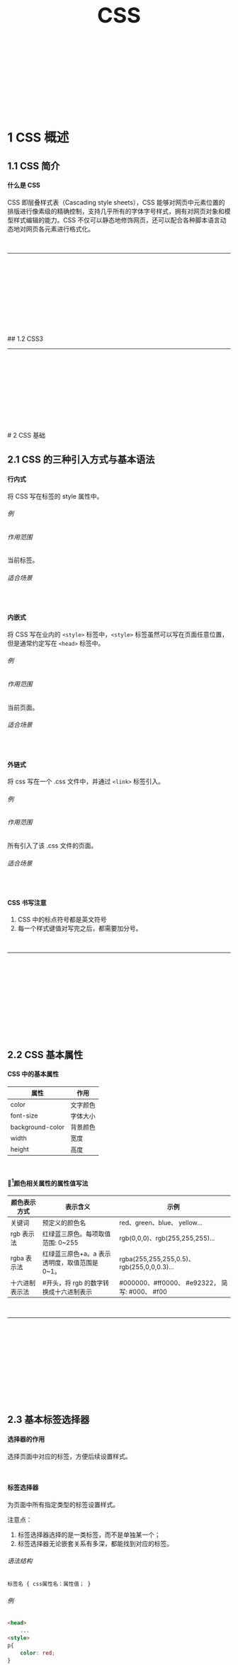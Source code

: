 <div STYLE="page-break-after: always;">
	<br>
    <br>
    <br>
    <br>
    <br>
    <br>
    <br>
    <br>
    <br>
    <br>
	<center><h3><font size="20px">
        CSS
    </font></h3></center>
	<br>
    <br>
    <br>
    <br>
    <br>
    <br>
    <br>
    <br>
    <br>
    <br>
</div>


# 1	CSS 概述

## 1.1	CSS 简介

#### 什么是 CSS

CSS 即层叠样式表（Cascading style sheets），CSS 能够对网页中元素位置的排版进行像素级的精确控制，支持几乎所有的字体字号样式，拥有对网页对象和模型样式编辑的能力。CSS 不仅可以静态地修饰网页，还可以配合各种脚本语言动态地对网页各元素进行格式化。

<br>

----

<div STYLE="page-break-after: always;"><br>
<br>
<br>
<br>
<br>
<br>
<br>
<br>
<br>
<br></div>
## 1.2	CSS3

---

<div STYLE="page-break-after: always;"><br>
<br>
<br>
<br>
<br>
<br>
<br>
<br>
<br>
<br></div>
# 2	CSS 基础

## 2.1	CSS 的三种引入方式与基本语法

#### 行内式

将 CSS 写在标签的 style 属性中。

###### 例

###### 作用范围

当前标签。

###### 适合场景

<br>

#### 内嵌式

将 CSS 写在业内的 `<style>` 标签中，`<style>` 标签虽然可以写在页面任意位置，但是通常约定写在 `<head>` 标签中。

###### 例

###### 作用范围

当前页面。

###### 适合场景

<br>

#### 外链式

将 css 写在一个 .css 文件中，并通过 `<link>` 标签引入。

###### 例

###### 作用范围

所有引入了该 .css 文件的页面。

###### 适合场景

<br>

#### CSS 书写注意

1. CSS 中的标点符号都是英文符号
2. 每一个样式键值对写完之后，都需要加分号。

<br>

---

<div STYLE="page-break-after: always;"><br>
<br>
<br>
<br>
<br>
<br>
<br>
<br>
<br>
<br></div>

## 2.2	CSS 基本属性

#### CSS 中的基本属性

| 属性             | 作用     |
| ---------------- | -------- |
| color            | 文字颜色 |
| font-size        | 字体大小 |
| background-color | 背景颜色 |
| width            | 宽度     |
| height           | 高度     |

<br>

#### 🔗[^2.2-1]颜色相关属性的属性值写法

| 颜色表示方式   | 表示含义                                       | 示例                                           |
| -------------- | ---------------------------------------------- | ---------------------------------------------- |
| 关键词         | 预定义的颜色名                                 | red、green、blue、 yellow...                   |
| rgb 表示法     | 红绿蓝三原色。每项取值范围: 0~255              | rgb(0,0,0)、rgb(255,255,255)...                |
| rgba 表示法    | 红绿蓝三原色+a。a 表示透明度，取值范围是 0~1。 | rgba(255,255,255,0.5)、rgb(255,0,0,0.3)...     |
| 十六进制表示法 | #开头，将 rgb 的数字转换成十六进制表示         | #000000、#ff0000、 #e92322， 简写: #000、 #f00 |

<br>

---

[^2.2-1]: 暂无所属文档。

<div STYLE="page-break-after: always;"><br>
<br>
<br>
<br>
<br>
<br>
<br>
<br>
<br>
<br></div>

## 2.3	基本标签选择器

#### 选择器的作用

选择页面中对应的标签，方便后续设置样式。

<br>

####  标签选择器

为页面中所有指定类型的标签设置样式。

注意点：

1. 标签选择器选择的是一类标签，而不是单独某一个；
2. 标签选择器无论嵌套关系有多深，都能找到对应的标签。

###### 语法结构

```
标签名 { css属性名：属性值； } 
```

###### 例

```html
<head>
    ...
<style>
p{
    color: red;
}
</style> 
</head>

<body>
   <p>
       标签选择器示例
   </p>
</body>
```

<br>

#### 类选择器

为页面中所有带有指定类名的标签设置样式。

注意点：

1. 所有标签都可以设置 class 属性，class 属性的属性值称为类名（类似于名字）
2. 类名可以由数字、字母、下划线、中划线组成，但不能以数字或者中划线开头
3. 一个标签可以同时有多个类名，类名之间以空格隔开
4. 类名可以重复，一个类选择器可以同时选中多个标签

###### 语法结构

```
.类名 { css属性名：属性值； }
```

###### 例

```html
<head>
    ...
<style>
.one{
    color: red;
}
</style> 
</head>

<body>
   <div class="one">
       类选择器示例
   </div>
</body>
```

<br>

#### id 选择器

为页面中带有指定 id 的标签设置样式。

 注意点：

1. 所有标签上都有 id 属性；
2. 每个 id 在一个页面中是唯一的，不可重复；
3. 一个标签上只能有一个id属性值；
4. 一个 id 选择器只能选中一个标签；
5. id 一般配合 js 使用，除非特殊情况，否则不要使用 id 设置样式。

###### 语法结构

```
#id属性值 { css属性名：属性值; }
```

###### 例

```html
<head>
    ...
<style>
#first{
    color: red;
}
</style> 
</head>

<body>
   <div id="first">
       id 选择器示例
   </div>
</body>
```

<br>

#### 通配符选择器

为页面中所有的标签设置样式。

注意点：

1. 只会在特殊情况下才会用到，一般用于去除标签的默认样式（比如 margin 和 padding）。

<br>

---

<div STYLE="page-break-after: always;"><br>
<br>
<br>
<br>
<br>
<br>
<br>
<br>
<br>
<br></div>

## 2.4	字体和文本样式

#### 字体样式

###### font-size

字体大小。

注意：

1. 谷歌浏览器默认文字大小是 16px；
2. 必须设置单位，否则无效。

font-size 的长度单位汇总:

1. 像素单位（px）、em、rem
2. 百分比（%）
3. 视窗单位（vw,vh,vmin,vmax）
4. 绝对以及相对关键字设置字体大小(small,x-small等) 
5. 其他（英寸-in、厘米-cm等) 

###### font-weight

字体粗细。

注意点：

1. 不是所有字体都提供了九种粗细，因此部分取值页面中无变化 
2. 实际开发中以正常、加粗两种取值使用最多。

取值：

1. 关键字：normal（正常）、bolder（加粗）
2. 纯数字：100~900 的整百数字（如 400（正常），700 加粗）

###### font-style

字体样式，一般用于设置字体是否倾斜。

取值：

1. 正常（默认值）：normal；
2. 倾斜：italic。

###### font-family

字体类型，可以同时设置多个字体类型。

渲染规则：

1. 从左往右按照顺序查找，如果电脑中未安装该字体，则显示下一个字体
2. 如果都不支持，此时会根据操作系统，显示最后字体系列的默认字体

 注意点：

1. 如果字体名称中存在多个单词，推荐使用引号包裹，但是最后一项字体系列不需要引号包裹；
2. 网页开发时，尽量使用系统常见自带字体，保证不同用户浏览网页都可以正确显示。

<br>

#### 🔗[^2.4-1]常见的字体系列

###### 无衬线字体（sans-serif）

特点：文字笔画粗细均匀，并且首尾无装饰

场景：网页中大多采用无衬线字体

常见该系列字体：黑体、Arial

###### 衬线字体（serif）

特点：文字笔画粗细不均，并且首尾有笔锋装饰

场景：报刊书籍中应用广泛

常见该系列字体：宋体、Times New Roman

######  等宽字体（monospace）

特点：每个字母或文字的宽度相等

场景：一般用于程序代码编写，有利于代码的阅读和编写

常见该系列字体：Consolas、fira code

<br>

#### 字体相关属性的连写

通过符合属性 font 可以实现在一个属性中同时设置字体的大小、粗细等属性。

###### 语法结构

```
font : style weight size family;
```

1. style 和 weight 可以省略，此时相当于使用默认值。

<br>

#### 文本样式

###### text-indent

文本缩进。

取值：

1. 数字 + px
2. 数字 + em（1 em = 当前标签的 font-size 的大小）（推荐使用该方式）。

###### text-align

文本水平对齐方式。

取值：

1. left：左对齐
2. center：居中对齐。可以让 `<span>`、`<a>`、`<input>`、`<img>` 等行内元素（或行内块元素）水平居中，但是需要在这些标签的父元素上进行设置。
3. right：右对齐

###### text-decoration

文本修饰。

取值：

1. none（默认）：无装饰线。开发中会使用 `text-decoration : none;` 清除 `<a>` 标签默认的下划线；
2. underline（常用）：下划线；
3. line-through（不常用）：删除线；
4. overline（几乎不用）：上划线。

<br>

#### 行高

line-height 属性用于控制行高，即一行的上下行间距。

###### 取值

1. 数字+px
2. 纯数字（当前标签 font-size 的倍数）

###### 应用

1. 通过为当前标签设置 `line-height : 文字父元素高度;` ，可以让单行文本垂直居中；
2. 网页精准布局时，可以设置 `line-height : 1;` 取消上下间距。

<br>

---

[^2.4-1]: 暂无所属文档。

<div STYLE="page-break-after: always;"><br>
<br>
<br>
<br>
<br>
<br>
<br>
<br>
<br>
<br></div>
## 2.4	背景相关属性

#### 背景颜色

background-color（简写为 bgc）用于设置背景颜色。

注意点：

1. 背景颜色默认值是透明： rgba(0,0,0,0) 、transparent；
2. 背景颜色不会影响盒子大小，并且还能看清盒子的大小和位置，一般在布局中会习惯先给盒子设置背景颜色进行参考。

<br>

#### 背景图片

background-image（简写为 bgi）用于设置背景图片。

###### 语法

```css
background-image:url('图片的路径')
```

<br>

#### 背景平铺

background-repeat（简写为 bgr）和 background-image 联用，用于设置背景图片的平铺模式。

###### 属性值

1. repeat（默认值）：水平和垂直方向都平铺；
2. no-repeat：不平铺；
3. repeat-X；沿着水平方向（x 轴）平铺；
4. repeat-y：沿着垂直方向（y 轴）平铺。

<br>

#### 背景位置

background-position 和 background-image 联用，用于设置背景图片的位置。

###### 语法

```css
background-position：水平方向位置 垂直方向位置;
```

###### 属性值

1. 方位名词：只使用方位名词只能表示 左上、左中、左下、中上、正中、中下、右上、右中、右下 九个位置。有如下方位名词：
   1. 水平方向：left、center、right
   2. 垂直方向：top、center、bottom
2. 数字+px（坐标）：(0,0) 为原点，即盒子的左上角。

方位名词取值和坐标取值可以混用。

<br>

#### 背景相关属性的连写形式

可以通过 background 属性合写所有背景相关的属性值。

###### 书写顺序

推荐顺序：`background：color image repeat position;`

<br>

---

<div STYLE="page-break-after: always;"><br>
<br>
<br>
<br>
<br>
<br>
<br>
<br>
<br>
<br></div>
## 2.5	光标类型

#### cursor 属性

cursor 属性可以设置鼠标光标在元素上时显示的样式。

<br>

#### cursor 常见的属性值

1. default：默认值，通常是箭头；
2. pointer：小手效果，提示用户可以点击；
3. text：Ⅰ 型，提示用户可以选择文字；
4. move：十字光标，提示用户可以移动。

<br>

---

<div STYLE="page-break-after: always;"><br>
<br>
<br>
<br>
<br>
<br>
<br>
<br>
<br>
<br></div>

## 2.6	元素隐藏

#### visibility 和 display

`visibility: hidden` 和 `display: none` 可以让某元素本身在屏幕中不可见。

<br>

#### visibility 和 display 的区别

1. `visibility: hidden` 隐藏的元素会保留在文档流中的位置；
2. `display: none` 隐藏的元素相当于从文档流中删除了。

<br>

---

<div STYLE="page-break-after: always;"><br>
<br>
<br>
<br>
<br>
<br>
<br>
<br>
<br>
<br></div>

## 2.7	元素透明度

#### opacity 属性

opacity 属性可以让某元素整体（包括内容）一起变透明。

opacity 属性的值为 0~1 之间的数字，1 表示完全不透明， 0 表示完全透明。

<br>

---

<div STYLE="page-break-after: always;"><br>
<br>
<br>
<br>
<br>
<br>
<br>
<br>
<br>
<br></div>

## 2.8	结构选择器与交并集选择器

#### 后代选择器

根据 HTML 标签的嵌套关系，选择父元素 **后代中** （包括子元素以及子元素的后代元素）满足条件的元素。

###### 语法

```css
选择器1 选择器2 { css }
```

1. 在选择器 1 所找到标签的后代（儿子、孙子、重孙子…）中，找到满足选择器 2 的标签，设置样式；
2. 选择器 1 和选择器 2 之间通过 **空格** 隔开。

<br>

#### 子代选择器

根据 HTML 标签的嵌套关系，选择父元素 **子代中**（只包括子元素，不包括子元素的后代元素） 满足条件的元素。

###### 语法

```css
选择器1 > 选择器2 { css }
```

1. 在选择器 1 所找到标签的子代（儿子）中，找到满足选择器 2 的标签，设置样式；
2. 选择器 1 和选择器 2 之间通过 `>` 隔开。

<br>

#### 紧邻兄弟元素选择器（❗需要补充）

<br>

#### 后面兄弟元素选择器（❗需要补充）

<br>

#### 并集选择器

**同时选择** 多组标签，设置相同的样式。

###### 语法

```
选择器1 ， 选择器2 { css }
```

1. 找到选择器 1 和选择器 2 选中的标签，设置样式；
2. 并集选择器中的每组选择器之间通过 `,` 分隔；
3. 并集选择器中的每组选择器可以是基础选择器或者复合选择器；
4. 并集选择器中的每组选择器通常一行写一个，提高代码的可读性。

<br>

#### 交集选择器

选中页面中 **同时满足** 多个选择器的标签。

###### 语法

```css
选择器1选择器2 { css }
```

1. 找到页面中 既 能被选择器1选中，又 能被选择器2选中的标签，设置样式；
2. 交集选择器中的选择器之间是紧挨着的，没有分隔；
3. 交集选择器中如果有标签选择器，标签选择器必须写在最前面。

<br>

---

<div STYLE="page-break-after: always;"><br>
<br>
<br>
<br>
<br>
<br>
<br>
<br>
<br>
<br></div>

## 2.9	伪类选择器（❗需要补充）

#### hover 伪类选择器

选中鼠标悬停在元素上的状态，设置样式。hover 伪类选择器本质上选中的是 **元素的悬停状态**。

###### 语法

```css
选择器:hover { css }
```

<br>

#### 结构伪类选择器

根据元素在 HTML 中的结构关系查找元素，常用于查找某父级选择器中的子元素。可以减少对于 HTML 中类的依赖，有利于保持代码整洁。

###### 主要结构伪类选择器

| 选择器                   | 说明                                         | 示例                                                         |
| ------------------------ | -------------------------------------------- | ------------------------------------------------------------ |
| `E:first-child {}`       | 匹配父元素中第一个子元素，并且是 E 元素      | `ul li:first-child` 表示为父元素 ul 中的第一个 li 元素设置样式 |
| `E:last-child {}`        | 匹配父元素中最后一个子元素，并且是 E 元素    | `ul li:last-child` 表示为父元素 ul 中的最后一个 li 元素设置样式 |
| `E:nth-chi1d(n) {}`      | 匹配父元素中第 n 个子元素，并且是 6 元素     | `ul li:3th-child` 表示为父元素 ul 中的第三个 li 元素设置样式 |
| `E:nth-last-chi1d(n) {}` | 匹配父元素中倒数第 n 个子元素，并且是 E 元素 | `ul li:3th-last-child` 表示为父元素 ul 中的倒数第三个 li 元素设置样式 |

1. 结构伪类选择器一般和其他选择器联合使用，解耦
2. n 可以是自然数：0、1、2、3、4、5、6、……
3. n 可以组成常见公式：

| 功能          | 公式            |
| ------------- | --------------- |
| 偶数          | 2n、even        |
| 奇数          | 2n+1、2n-1、odd |
| 前 5 个       | -n+5            |
| 从第 5 个开始 | n+5             |

###### nth-of-type 结构伪类选择器

`E:nth-of-type(n){}` 用于只在父元素的同类型（E）子元素范围中，匹配第 n 个元素。

`nth-of-type` 与 `:nth-child` 的区别：

1. `:nth-child`：直接在所有孩子中数个数
2. `:nth-of-type`：先通过指定 **类型** 找到符合的一堆子元素，然后在这一堆子元素中数个数

<br>

#### 链接伪类选择器

链接伪类选择器常用于选中超链接的不同状态。

###### 语法

| 选择器语法    | 功能                      |
| ------------- | ------------------------- |
| a:link{ }     | 选中 a 链接未访问过的状态 |
| a:visited { } | 选中 a 链接访问之后的状态 |
| a:hover { }   | 选中鼠标悬停的状态        |
| a:active{ }   | 选中鼠标按下的状态        |

<br>

#### 焦点伪类选择器

焦点伪类选择器用于选中元素获取焦点时状态，常用于表单控件。

###### 语法

```css
input:focus{
	background-color: skyblue;
}
```

1. 效果：表单控件获取焦点时默认会显示外部轮廓线。

<br>

---

<div STYLE="page-break-after: always;"><br>
<br>
<br>
<br>
<br>
<br>
<br>
<br>
<br>
<br></div>
## 2.11	属性选择器

#### 属性选择器简介

通过元素上的 HTML 属性来选择元素，常用于选择 input 标签。

![](img/CSS/2.11/1.png)



<br>

#### 语法

| 选择器        | 功能                                             |
| ------------- | ------------------------------------------------ |
| E[attr]       | 选择具有 `attr` 属性的 E 元愫                    |
| E[attr="val"] | 选择具有 `attr` 属性并且属性值等于 val 的 E 元素 |

<br>

---

<div STYLE="page-break-after: always;"><br>
<br>
<br>
<br>
<br>
<br>
<br>
<br>
<br>
<br></div>

## 2.10	伪元素

#### 什么是伪元素

CSS 伪元素用于设置元素指定部分的样式。例如，它可用于：

1. 设置元素的首字母、首行的样式；
2. 在元素的内容之前或之后插入内容。

请注意伪元素的双冒号表示法，例如 `::first-line` 与 `:first-line`：

1. 在 CSS3 中，双冒号取代了伪元素的单冒号表示法。这是 W3C 试图区分伪类和伪元素的尝试。
2. 在 CSS2 和 CSS1 中，伪类和伪元素都使用了单冒号语法。

<br>

#### 语法

```css
selector::pseudo-element {
  property: value;
}
```

<br>

#### 所有 CSS 伪元素

| 选择器         | 示例            | 示例说明                        |
| -------------- | --------------- | ------------------------------- |
| ::after        | p::after        | 在每个 `<p>` 元素之后插入内容。 |
| ::before       | p::before       | 在每个 `<p>` 元素之前插入内容。 |
| ::first-letter | p::first-letter | 选择每个 `<p>` 元素的首字母。   |
| ::first-line   | p::first-line   | 选择每个 `<p>` 元素的首行。     |
| ::selection    | p::selection    | 选择用户选择的元素部分。        |

<br>

#### Content 属性

通过设置伪元素 `::after` 和 `::before` 的 content 属性

<br>

#### 例——向文本的首行添加特殊样式

```
<!DOCTYPE html>
<html>
<head>
<style>
p::first-line {
  color: #ff0000;
  font-variant: small-caps;
}
</style>
</head>
<body>

<p>您可以使用 ::first-line 伪元素将特殊效果添加到文本的第一行。一些更多的文字。
越来越多，越来越多，越来越多，越来越多，越来越多，越来越多，越来越多，越来越多，越来越多，越来越多。</p>

</body>
</html>
```

![](img/CSS/2.6/1.png)

<br>

---

<div STYLE="page-break-after: always;"><br>
<br>
<br>
<br>
<br>
<br>
<br>
<br>
<br>
<br></div>
# 3	布局

## 3.1	元素的显示模式与标准流

#### 块级元素

###### 显示特点

1. 独占一行（一行只能显示一个）
2. 宽度默认是父元素的宽度，高度默认由内容撑开
3. 可以设置宽高

###### 代表标签

`<div>`、`<p>`、`<h系列>`、`<ul>`、`<li>`、`<dl>`、`<dt>`、`<dd>`、`<form>`、`<header>`、`<nav>`、`<footer>`……

<br>

#### 行内元素

###### 显示特点

1. 一行可以显示多个 
2. 宽度和高度默认由内容撑开
3. 不可以设置宽高

###### 代表标签

**`<a>`**、**`<span>`** 、`<b>`、`<u>`、`<i>`、`<s>`、`<strong>`、`<ins>`、`<em>`、`<del>`……

<br>

#### 行内块元素

###### 显示特点

1. 一行可以显示多个
2. 可以设置宽高

###### 代表标签

`<input>`、`<textarea>`、`<button>`、`<select>`……

###### 特殊情况

img 标签有行内块元素特点，但是 Chrome 调试工具中显示结果是 inline。

<br>

#### 元素显示模式转换

通过 display 属性，可以改变元素默认的显示特点，让元素符合布局要求。

###### 语法

| 属性                 | 效果             | 使用频率 |
| -------------------- | ---------------- | -------- |
| display:block        | 转换成块级元素   | 较多     |
| display:inline-block | 转换成行内块元素 | 较多     |
| display:inline       | 转换成行内元素   | 极少     |

<br>

#### 标准流

 标准流又称文档流，是浏览器在渲染显示网页内容时默认采用的排版规则，规定了应该以何种方式排列元素。

###### 常见标准流排版规则

1. **块级元素**：从上往下，垂直布局，独占一行；
2. **行内元素** 或 **行内块元素**：从左往右，水平布局，空间不够自动折行。

<br>

#### HTML 嵌套规范注意点

1. 块级元素一般作为大容器，可以嵌套：文本、块级元素、行内元素、行内块元素等。但是，`<p>` 标签中不要嵌套块级元素；
2. `<a>` 标签内部可以嵌套任意元素。但是，`<a>` 标签不能嵌套 `<a>` 标签。

<br>

---

<div STYLE="page-break-after: always;"><br>
<br>
<br>
<br>
<br>
<br>
<br>
<br>
<br>
<br></div>

## 3.2	CSS 三大特性

#### 继承性

如果不设置属性，子元素会默认继承父元素的样式。继承性可以在一定程度上减少代码。

###### 可以继承的常见属性

1. 基本属性：color
2. 字体样式：font-style、font-weight、font-size、font-family
3. 文本样式：text-indent、text-align
4. 行高：line-height

###### 具体应用场景

1. 可以直接给 `<ul>` 设置 `list-style:none` 属性，从而去除列表默认的小圆点样式；
2. 直接给 `<body>` 标签设置统一的 `font-size`，从而统一不同浏览器默认文字大小。

###### 继承失效的特殊情况

如果元素有浏览器默认样式，此时继承性依然存在，但是优先显示浏览器的默认样式，例如：

1. `<a>` 标签的 color 会继承失效：其实 color 属性继承下来了，但是被浏览器默认设置的样式给覆盖掉了；
2. `<h>` 系列标签的 font-size 会继承失效：其实 font-size 属性继承下来了，但是被浏览器默认设置的样式给覆盖掉了。

###### 小技巧

可以通过调试工具判断样式是否可以继承。

<br>

#### 层叠性

层叠性即：

1. 给同一个标签设置不同的样式时，样式会层叠叠加，最终共同作用在标签上；
2. 给同一个标签设置相同的样时，样式会层叠覆盖，最终写在最后的样式会生效。

当样式冲突时，只有当选择器优先级相同时，才能通过层叠性判断结果。

<br>

#### 优先级

不同选择器具有不同的优先级，优先级高的选择器样式会覆盖优先级低选择器样式。

###### 优先级顺序

继承 < 通配符选择器 < 标签选择器 < 类选择器 < id选择器 < 行内样式 < !important

###### !important 相关注意点

1. `!important` 写在属性值的后面，分号的前面，例如 `color:black!important;`；
2. 如果一个属性被设置为 `!important`，那么这个属性被继承后， `!important` 会丢失。即 `!important` 不能提升继承的优先级，只要是继承优先级最低。
3. 实际开发中不建议使用 `!important`。

###### 权重叠加计算

如果是复合选择器，此时需要通过权重叠加计算方法，判断最终哪个选择器优先级最高会生效。

权重叠加计算公式（每一级之间不存在进位）：

![](img/CSS/3.2/1.png)

比较规则：

1. 先比较第一级数字，如果比较出来了，之后的统统不看；
2. 如果第一级数字相同，此时再去比较第二级数字，以此类推；
3. 如果最终所有数字都相同，表示优先级相同，则比较层叠性；

<br>

---

<div STYLE="page-break-after: always;"><br>
<br>
<br>
<br>
<br>
<br>
<br>
<br>
<br>
<br></div>

## 3.3	盒子模型

#### 什么是盒子

浏览器在渲染（显示）网页时，会将网页中的元素看做是一个个的矩形区域，我们也形象的称之为 **盒子**。通过将页面中的每一个标签看作一个盒子，可以更方便的进行布局。

<br>

#### 什么是盒子模型

CSS 中规定每个盒子分别由：内容区域（content）、内边距区域（padding）、边框区域（border）、外边距区域（ margin）构成，这就是盒子模型。

<br>

#### 内容区域的宽度和高度

利用 width 和 height 属性设置是盒子内容区域的大小。

<br>

#### 边框（border）

给设置边框粗细、边框样式、边框颜色效果。

###### 边框相关属性

| 作用     | 属性名       | 属性值                                    |
| -------- | ------------ | ----------------------------------------- |
| 边框粗细 | border-width | 数字+px                                   |
| 边框样式 | border-style | solid（）、虚线（dashed）、dotted（点线） |
| 边框颜色 | border-color | 颜色取值                                  |

###### 连写形式

```css
border : 10px solid red;
```

###### 单方向设置

可以通过 `border-方位名词` 只给盒子的某个方向单独设置边框，例如 `border-top:10px solid red`。

###### 边框圆角

border-radius 属性可以让盒子四个角变得圆润，增加页面细节，提升用户体验。

常见取值：

1. 数字 + px
2. 百分比（推荐使用）。

赋值规则：从左上角开始赋值，以顺时针方向赋值，没有赋值的则与对角相同。

###### 边框合并

可以使用 `border-collapse: collapse;` 让相邻表格边框进行合并，得到细线边框效果。

![](img/CSS/3.3/1.png)

<br>

#### 内边距（padding）

设置 **边框** 与 **内容区域** 之间的距离

###### 常见取值

| 取值   | 示例                          | 含义                                                        |
| ------ | ----------------------------- | ----------------------------------------------------------- |
| 一个值 | padding: 10px;                | 上右下左都设置为 10px                                       |
| 两个值 | padding: 10px 20px;           | 上下设置为 10px、左右设置为 20px                            |
| 三个值 | padding: 10px 20px 30px;      | 上设置为 10px、左右设置为 20px、下设置为 30px               |
| 四个值 | padding: 10px 20px 30px 40px; | 上设置为 10px、右设置为 20px、下设置为 30px、 左设置为 40px |

###### 单方向设置

可以通过 `padding-方位名词` 只给盒子的某个方向单独设置边框，例如 `padding-top:10px`。

<br>

#### 外边距（margin）

设置 **边框** 与 **内容区域** 之间的距离

###### 常见取值

| 取值   | 示例                         | 含义                                                        |
| ------ | ---------------------------- | ----------------------------------------------------------- |
| 一个值 | margin: 10px;                | 上右下左都设置为 10px                                       |
| 两个值 | margin: 10px 20px;           | 上下设置为 10px、左右设置为 20px                            |
| 三个值 | margin: 10px 20px 30px;      | 上设置为 10px、左右设置为 20px、下设置为 30px               |
| 四个值 | margin: 10px 20px 30px 40px; | 上设置为 10px、右设置为 20px、下设置为 30px、 左设置为 40px |

###### 单方向设置

可以通过 `margin-方位名词` 只给盒子的某个方向单独设置边框，例如 `margin-top:10px`。

###### 应用

1. 可以通过 margin 的单方向设置，让 box 向指定方向移动，例如 `margin-top:10px` 可以让盒子模型向下移动；
2. 可以通过 `margin:0 auto` 让 box 在父元素中居中。

<br>

#### 行内元素的 margin 和 padding 无效情况

给行内元素设置 margin 和 padding 时， 水平方向的 margin 和 padding 布局中有效，垂直方向的无效。

<br>

---

<div STYLE="page-break-after: always;"><br>
<br>
<br>
<br>
<br>
<br>
<br>
<br>
<br>
<br></div>
## 3.4	浮动

#### 什么是浮动

浮动是 CSS 中一种使元素脱离普通标准流控制的方法，元素会根据 float 的值向左或向右移动，直到它的外边界碰到父元素的内边界或另一个浮动元素的外边界为止，其周围的元素也会重新排列。浮动是一种非常有用的布局方式，能够改变页面中对象的前后流动顺序。

<br>

#### 浮动的应用场景

1. 图文环绕：

![](img/CSS/3.4/1.png)

2. 让垂直布局的盒子变成水平布局，例如一个在左，一个在右。

<br>

#### 浮动的语法

通过设置标签的 float 属性实现浮动。

###### 浮动的属性值

1. left：左浮动；
2. right：右浮动。

<br>

#### 浮动的特点

1. 浮动元素会脱离标准流（简称：脱标），在标准流中不占位置（相当于从地面飘到了空中）；
2. 浮动元素比标准流高半个级别，可以覆盖标准流中的元素；
3. 浮动找浮动，下一个浮动元素会在上一个浮动元素后面左右浮动；
4. 浮动元素有特殊的显示效果（相当于行内块元素）：
   1. 一行可以显示多个
   2. 可以设置宽高
5. 浮动的元素不能通过 `text-align:center` 或者 `margin:0 auto` 居中。

<br>

#### 清除浮动

###### 浮动带来的影响

如果子元素浮动了，此时子元素不能撑开标准流的块级父元素。因为子元素浮动后脱标，不占位置。

###### 清除浮动的目的

保证父元素的高度，从而不影响其他网页元素的布局。

###### 清除浮动的方法一——直接设置父元素高度

优点：简单粗暴，方便

缺点：有些布局中不能固定父元素高度。如：新闻列表、京东推荐模块

###### 清除浮动的方法二——额外标签法

用法：

1. 在父元素内容的最后添加一个块级元素；
2. 给添加的块级元素设置 `clear:both`。

缺点：会在页面中添加额外的标签，会让页面的 HTML 结构变得复杂。

###### 清除浮动的方法三——单伪元素清除法

基本用法：

```css
.clearfix::after{
    content: '';
    display: block;
    clear: both;
}
```

补充用法：

```css
.clearfix::after{
    content: '';
    display: block;
    clear: both;
    /* 补充代码：使在网页中看不到伪元素 */
	height: 0;
	visibility: hidden;
}
```

优点：常在项目中使用，直接给标签加类即可清除浮动。

###### 清除浮动的方法四——双伪元素清除法

用法：

```css
.clearfix::before,
.clearfix::after{
	content: '';
	display: table;
}
.clearfix::after {
	clear: both;
}
```

优点：项目中使用，直接给标签加类即可清除浮动。

❓这种方法与单位元素清楚法有什么区别？

###### 清除浮动的方法——为父元素设置 overflow : hidden

直接给父元素设置 `overflow : hidden`。

优点：方便。

<br>

#### 块格式化上下文

块格式化上下文（Block Formatting Context，简称BFC）是一个独立渲染的区域，内部的布局不会影响到外面。

浮动元素和绝对定位元素，非块级盒子的块级容器（例如 inline-blocks, table-cells, 和 table-captions），以及 overflow 值不为“visiable”的块级盒子，都会为他们的内容创建新的 BFC（块级格式上下文）。

###### BFC 的作用

1. **解决垂直布局的块级盒子上下外边距折叠**：如果有垂直布局的盒子，上盒子设置下外边距 20px，下盒子设置上外边距 30px，那么最后的布局只会让较大的外边距生效，不会一起生效（如果上下盒子的外边距设置相同，那么不会合并）；
2. **解决父子元素上外边距塌陷问题**：若有互相嵌套的块级元素，父子元素紧贴，给子元素设置上外边距，不会作用在子元素上，上外边距会作用在父元素上，把父元素拉下来；
3. **清除浮动**

###### 创建 BFC 方法

1. 浮动元素，即 float 属性值不为 none 的元素；
2. overflow 属性值不为 visiable 的块级盒子；
3. position 属性值是 absolute 或 fixed 的元素；
4. 非块级盒子的块级容器：`display=inline-block;table;table-cell`。

<br>

---

<div STYLE="page-break-after: always;"><br>
<br>
<br>
<br>
<br>
<br>
<br>
<br>
<br>
<br></div>

## 3.5	overflow 属性

#### Overflow 属性简介

overflow 为意为溢出，当内容超出容器时只需添加 overflow 属性值为 hidden， 就可以把超出容器的部分隐藏起来。如果内容超出容器却又不想其隐藏时可以将其属性值设置为 auto，如果有超出部分就会出现滚动条。

<br>

#### Overflow 的常见属性值

Overflow 有四个常见属性值：

1. visible 为 overflow 的默认值，为超出显示；
2. hidden 为超出隐藏；
3. auto 为自动，即超出会出现滚动条， 不超出就没有滚动条；
4. scroll 为内容会被修剪，但是浏览器会显示滚动条以便查看其余的内容。

<br>

#### 单独设置水平或垂直方向上的 Overflow

滚动条也可以单独设置，例如 `overflow-x: hidden；overflow-y: auto;` 这样就只能看见垂直方向的滚动条了。

注意，单独设置 x 轴或者 y 轴的 Overflow 时，`overflow-x` 和 `overflow-y` 都需设置属性值。

<br>

#### overflow 的用途

1. **隐藏超出部分**：overflow 的基本用法。

2. **解决 margin-top 的传递问题**：子元素的 margin-top 会把父元素一起带下来，给父元素加 overflow:hidden 即可解决；

3. **清除浮动带来的影响**：浮动导致的父元素高度塌陷，可以通过在父元素上设置 `overflow: hidden;clear: both;` 解决；

4. **单行文本超出省略**：

   ```css
   .sl{
   	white-space:nowrap;/*不换行*/
   	overflow:hidden;/*超出隐藏*/
   	text-overflow:ellipsis;/*超出省略*/
   	width: ;
   }
   ```

<br>

---

<div STYLE="page-break-after: always;"><br>
<br>
<br>
<br>
<br>
<br>
<br>
<br>
<br>
<br></div>

## 3.6	定位

#### 网页常见布局方式

1. 标准流
2. 浮动
3. 定位

<br>

#### 定位的应用场景

1. 定位可以解决盒子与盒子之间的层叠问题：定位之后的元素层级最高，可以层叠在其他盒子上面；
2. 定位可以让盒子始终固定在屏幕中的某个位置，例如将导航栏固定在浏览器最上方。

<br>

#### 定位的基本使用

通过标签的 **position 属性** 和 **方位属性（偏移值）** 设置定位。

###### position 的属性值

| 属性值   | 定位方式 | 相对于谁移动                       | 是否占位置       |
| -------- | -------- | ---------------------------------- | ---------------- |
| static   | 静态定位 | -                                  | 占位置           |
| relative | 相对定位 | 相对于自己原来的位置               | 占位置           |
| absolute | 绝对定位 | 相对于最近的且有定位的祖先元素移动 | 不占位置（脱标） |
| fixed    | 固定定位 | 相对于浏览器可视区域               | 不占位置（脱标） |

###### 方位属性

| 属性名 | 方向     | 属性值      | 含义           |
| ------ | -------- | ----------- | -------------- |
| left   | 水平向左 | 水平数字+px | 距离左边的距离 |
| right  | 水平向右 | 数字+px     | 距离右边的距离 |
| top    | 垂直向上 | 数字+px     | 距离上边的距离 |
| bottom | 垂直向下 | 数字+px     | 距离下边的距离 |

<br>

#### 静态定位

静态定位是默认定位，即按照标准流定位。静态定位不能通过方位属性进行移动。

<br>

#### 相对定位

相对于元素之前的位置进行移动。

###### 特点

1. 需要配合方位属性实现移动；
2. 相对于自己原来位置进行移动； 
3. 在页面中占位置，即没有脱标 。

###### 应用场景

1. 配合绝对定位使用；
2. 用于小范围的移动。

<br>

#### 绝对定位

相对于最近的非静态定位的祖先元素进行定位移动。

###### 特点

1. 默认相对于浏览器可视区域进行移动（此时的父元素为 `<body>`）；
1. 如果祖先元素中有设置了定位的元素，则相对于 **最近的**、**有定位** 的祖先元素进行移动；
1. 需要配合方位属性实现移动；
1. 在页面中不占位置，已经脱标 。

###### 应用场景

配合绝对定位。

<br>

#### 子绝父相

即让子元素相对于父元素进行自由移动，此时子元素使用绝对定位，父元素使用相对定位。

###### 好处

父元素是相对定位，对网页布局影响最小。

<br>

#### 固定定位

相对于浏览器可视区域口进行定位。

###### 特点

1. 需要配合方位属性实现移动；
2. 相对于浏览器可视区域进行移动；
3. 在页面中不占位置，已经脱标。

###### 应用场景

让盒子固定在屏幕中的某个位置。

<br>

#### 元素的层级

位置相同（显示区域相同）的元素会重叠，此时需要通过层级决定哪个元素在上，哪个元素在下。

###### 不同布局方式元素的层级关系

标准流 < 浮动 < 定位

###### 不同定位之间的层级关系

相对、绝对、固定默认层级相同，此时 HTML 中写在下面的元素层级更高，会覆盖上面的元素。

###### 更改定位元素的层级

使用 z-index 属性可以改变定位元素的层级。z-index 的属性值是数字，数字越大，层级越高。

<br>

---

<div STYLE="page-break-after: always;"><br>
<br>
<br>
<br>
<br>
<br>
<br>
<br>
<br>
<br></div>

## 3.7	垂直对齐方式

#### 基线

浏览器文字类型元素排版中存在用于对齐的基线（baseline）。

![](img/CSS/3.7/1.png)

可以看到，基线并不在文字的最底部。

<br>

#### vertical-align

可以通过设置 `vertical-align` 属性使置行内/行内块元素垂直对齐。

`vertical-align` 的常见取值：

1. baseline：默认，基线对齐
2. top：顶部对齐
3. middle：中部对齐
4. bottom：底部对齐

<br>

#### vertical-align 属性可以解决的问题

1. 文本框和表单按钮无法对齐问题；

2.  input 和 img 无法对齐问题；

3. div 中的文本框，文本框无法贴顶问题 ；

4. div 不设高度而是由 img 标签撑开，此时 img 标签下面会存在额外间隙问题；

5. 使用 line-height 让 img 标签垂直居中问题；

6. 行内/行内块元素的垂直对齐问题，例如当图片和文字在一行中显示时，其实底部不是对齐的：

   ![](img/CSS/3.7/2.png)

<br>



---

<div STYLE="page-break-after: always;"><br>
<br>
<br>
<br>
<br>
<br>
<br>
<br>
<br>
<br></div>

# 附录

##### 参考资料

1. 主要参考资料——[前端开发入门教程，web前端零基础html5 +css3+前端项目视频教程](https://www.bilibili.com/video/BV1Kg411T7t9/?p=2&spm_id_from=pageDriver&vd_source=87ed5edcdc8042ca0c34ee5bbeeda7b3) 发布于 2021/11/16；
2. [3.5	overflow 属性](#3.5	overflow 属性)——[CSS3：overflow属性详解](https://blog.csdn.net/qq_45947497/article/details/109387674) 发布于 2020/10/30；

<br>